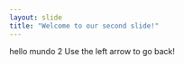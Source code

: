 ```yaml
---
layout: slide
title: "Welcome to our second slide!"
---
```

hello mundo 2 
Use the left arrow to go back!
